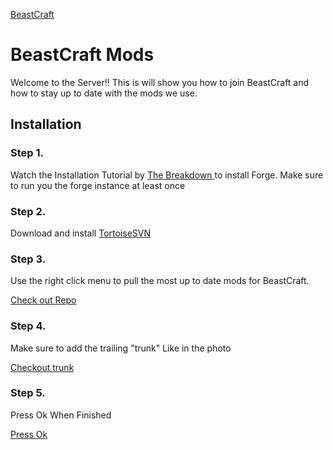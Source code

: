 [BeastCraft](https://github.com/codingbutter/beastcraftmods/blob/main/installation_images/server-icon.png?raw=true)
# BeastCraft Mods

Welcome to the Server!! This is will show you how to join BeastCraft and how to stay up to date with the mods we use.

## Installation

### Step 1.
Watch the Installation Tutorial by [The Breakdown
](https://www.youtube.com/watch?v=L7pCMg5lOEY) to install Forge.
Make sure to run you the forge instance at least once

### Step 2.
Download and install [TortoiseSVN](https://osdn.net/frs/redir.php?m=xtom_us&f=%2Fstorage%2Fg%2Ft%2Fto%2Ftortoisesvn%2F1.14.0%2FApplication%2FTortoiseSVN-1.14.0.28885-x64-svn-1.14.0.msi)

### Step 3.
Use the right click menu to pull the most up to date mods for BeastCraft.

[Check out Repo](https://github.com/codingbutter/beastcraftmods/blob/main/installation_images/installation_01.png?raw=true)

### Step 4.
Make sure to add the trailing "trunk" Like in the photo

[Checkout trunk](https://github.com/codingbutter/beastcraftmods/blob/main/installation_images/installation_02.png?raw=true)

### Step 5.
Press Ok When Finished

[Press Ok](https://github.com/codingbutter/beastcraftmods/blob/main/installation_images/installation_03.png?raw=true)
